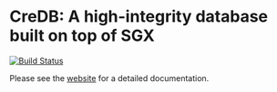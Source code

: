 # CreDB: A high-integrity database built on top of SGX

[![Build Status](https://travis-ci.com/kaimast/karacho.svg?token=8nNhnZqBJD8ys1A271z4&branch=master)](https://travis-ci.com/kaimast/karacho)

Please see the [website](https://credb.systems) for a detailed documentation.

